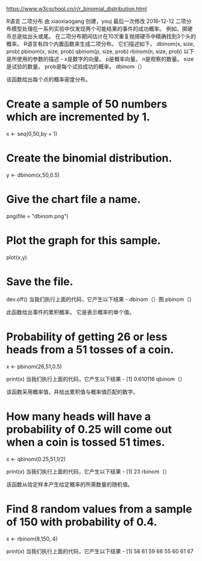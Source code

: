 https://www.w3cschool.cn/r/r_binomial_distribution.html

R语言 二项分布
由 xiaoxiaogang 创建，youj 最后一次修改 2016-12-12
二项分布模型处理在一系列实验中仅发现两个可能结果的事件的成功概率。 例如，掷硬币总是给出头或尾。 在二项分布期间估计在10次重复抛掷硬币中精确找到3个头的概率。
R语言有四个内置函数来生成二项分布。 它们描述如下。
dbinom(x, size, prob)
pbinom(x, size, prob)
qbinom(p, size, prob)
rbinom(n, size, prob)
以下是所使用的参数的描述 - 
x是数字的向量。
p是概率向量。
n是观察的数量。
size是试验的数量。
prob是每个试验成功的概率。
dbinom（）

该函数给出每个点的概率密度分布。
# Create a sample of 50 numbers which are incremented by 1.
x <- seq(0,50,by = 1)

# Create the binomial distribution.
y <- dbinom(x,50,0.5)

# Give the chart file a name.
png(file = "dbinom.png")

# Plot the graph for this sample.
plot(x,y)

# Save the file.
dev.off()
当我们执行上面的代码，它产生以下结果 -
dbinom（）图
pbinom（）

此函数给出事件的累积概率。 它是表示概率的单个值。
# Probability of getting 26 or less heads from a 51 tosses of a coin.
x <- pbinom(26,51,0.5)

print(x)
当我们执行上面的代码，它产生以下结果 -
[1] 0.610116
qbinom（）

该函数采用概率值，并给出累积值与概率值匹配的数字。
# How many heads will have a probability of 0.25 will come out when a coin is tossed 51 times.
x <- qbinom(0.25,51,1/2)

print(x)
当我们执行上面的代码，它产生以下结果 -
[1] 23
rbinom（）

该函数从给定样本产生给定概率的所需数量的随机值。
# Find 8 random values from a sample of 150 with probability of 0.4.
x <- rbinom(8,150,.4)

print(x)
当我们执行上面的代码，它产生以下结果 -
[1] 58 61 59 66 55 60 61 67